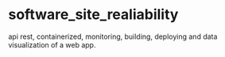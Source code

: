 # software_site_realiability
api rest, containerized, monitoring, building, deploying and data visualization of a web app.
